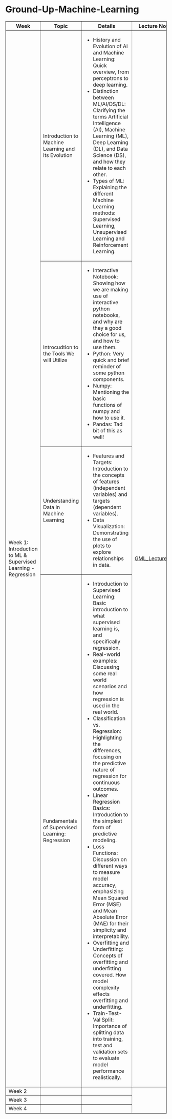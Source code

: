 <h1>Ground-Up-Machine-Learning</h1>

<table border="1">
  <tr>
    <th>Week</th>
    <th>Topic</th>
    <th>Details</th>
    <th>Lecture Notebook</th>
    <th>Lab Notebook</th>
  </tr>
  <tr>
    <td rowspan="4">Week 1: Introduction to ML & Supervised Learning - Regression</td>
    <td>Introduction to Machine Learning and Its Evolution</td>
    <td>
      <ul>
        <li>History and Evolution of AI and Machine Learning: Quick overview, from perceptrons to deep learning.</li>
        <li>Distinction between ML/AI/DS/DL: Clarifying the terms Artificial Intelligence (AI), Machine Learning (ML), Deep Learning (DL), and Data Science (DS), and how they relate to each other.</li>
        <li>Types of ML: Explaining the different Machine Learning methods: Supervised Learning, Unsupervised Learning and Reinforcement Learning.</li>
      </ul>
    </td>
    <td rowspan="4"><a href="week_1/GML_Lecture_1.ipynb">GML_Lecture_1.ipynb</a></td>
    <td rowspan="4"><a href="week_1/GML_Lab_1.ipynb">GML_Lab_1.ipynb</a></td>
  </tr>
  <tr>
    <td>Introcudtion to the Tools We will Utilize</td>
    <td>
      <ul>
        <li>Interactive Notebook: Showing how we are making use of interactive python notebooks, and why are they a good choice for us, and how to use them.</li>
        <li>Python: Very quick and brief reminder of some python components.</li>
        <li>Numpy: Mentioning the basic functions of numpy and how to use it.</li>
        <li>Pandas: Tad bit of this as well!</li>
      </ul>
    </td>
  </tr>
  <tr>
    <td>Understanding Data in Machine Learning</td>
    <td>
      <ul>
        <li>Features and Targets: Introduction to the concepts of features (independent variables) and targets (dependent variables).</li>
        <li>Data Visualization: Demonstrating the use of plots to explore relationships in data.</li>
      </ul>
    </td>
  </tr>
  <tr>
    <td>Fundamentals of Supervised Learning: Regression</td>
    <td>
      <ul>
        <li>Introduction to Supervised Learning: Basic introduction to what supervised learning is, and specifically regression.</li>
        <li>Real-world examples: Discussing some real world scenarios and how regression is used in the real world.</li>
        <li>Classification vs. Regression: Highlighting the differences, focusing on the predictive nature of regression for continuous outcomes.</li>
        <li>Linear Regression Basics: Introduction to the simplest form of predictive modeling.</li>
        <li>Loss Functions: Discussion on different ways to measure model accuracy, emphasizing Mean Squared Error (MSE) and Mean Absolute Error (MAE) for their simplicity and interpretability.</li>
        <li>Overfitting and Underfitting: Concepts of overfitting and underfitting covered. How model complexity effects overfitting and underfitting.</li>
        <li>Train-Test-Val Split: Importance of splitting data into training, test and validation sets to evaluate model performance realistically.</li>
      </ul>
    </td>
  </tr>
  <tr><td>Week 2</td><td></td><td></td></tr>
  <tr><td>Week 3</td><td></td><td></td></tr>
  <tr><td>Week 4</td><td></td><td></td></tr>
</table>
